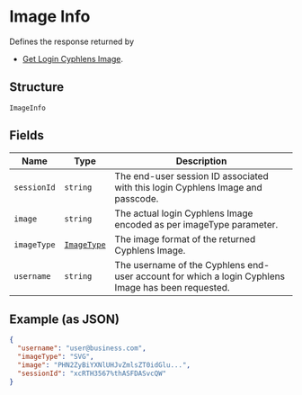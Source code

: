
# Image Info

Defines the response returned by
* [Get Login Cyphlens Image](../api/image.md#get-login-cyphlens-image).

## Structure

`ImageInfo`

## Fields

| Name        | Type                                    | Description                                                                                        |
|-------------|-----------------------------------------|----------------------------------------------------------------------------------------------------|
| `sessionId` | `string`                                | The end-user session ID associated with this login Cyphlens Image and passcode.                    |
| `image`     | `string`                                | The actual login Cyphlens Image encoded as per imageType parameter.                                |
| `imageType` | [`ImageType` ](../models/image-type.md) | The image format of the returned Cyphlens Image.                                                   |
| `username`  | `string`                                | The username of the Cyphlens end-user account for which a login Cyphlens Image has been requested. |

## Example (as JSON)

```json
{
  "username": "user@business.com",
  "imageType": "SVG",
  "image": "PHN2ZyBiYXNlUHJvZmlsZT0idGlu...",
  "sessionId": "xcRTH3567%thASFDASvcQW"
}
```